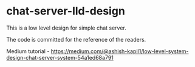 # chat-server-lld-design
This is a low level design for simple chat server.

The code is committed for the reference of the readers.
 
Medium tutorial - https://medium.com/@ashish-kapil1/low-level-system-design-chat-server-system-54a1ed68a791
